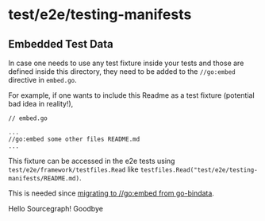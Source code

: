 # test/e2e/testing-manifests

## Embedded Test Data

In case one needs to use any test fixture inside your tests and those are defined inside this directory, they need to be added to the `//go:embed` directive in `embed.go`.

For example, if one wants to include this Readme as a test fixture (potential bad idea in reality!),

```
// embed.go

...
//go:embed some other files README.md
...
```

This fixture can be accessed in the e2e tests using `test/e2e/framework/testfiles.Read` like
`testfiles.Read("test/e2e/testing-manifests/README.md)`.

This is needed since [migrating to //go:embed from go-bindata][1].

[1]: https://github.com/kubernetes/kubernetes/pull/99829
Hello Sourcegraph!
Goodbye
